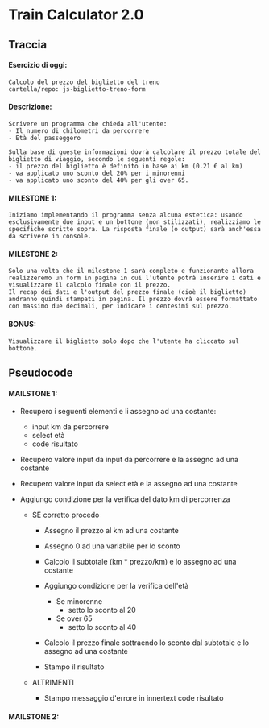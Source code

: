 # Train Calculator 2.0

## Traccia

#### Esercizio di oggi:

```plaintext
Calcolo del prezzo del biglietto del treno
cartella/repo: js-biglietto-treno-form
```

#### Descrizione:

```plaintext
Scrivere un programma che chieda all'utente:
- Il numero di chilometri da percorrere
- Età del passeggero

Sulla base di queste informazioni dovrà calcolare il prezzo totale del biglietto di viaggio, secondo le seguenti regole:
- il prezzo del biglietto è definito in base ai km (0.21 € al km)
- va applicato uno sconto del 20% per i minorenni
- va applicato uno sconto del 40% per gli over 65.
```

#### MILESTONE 1:

```plaintext
Iniziamo implementando il programma senza alcuna estetica: usando esclusivamente due input e un bottone (non stilizzati), realizziamo le specifiche scritte sopra. La risposta finale (o output) sarà anch'essa da scrivere in console.
```

#### MILESTONE 2:

```plaintext
Solo una volta che il milestone 1 sarà completo e funzionante allora realizzeremo un form in pagina in cui l'utente potrà inserire i dati e visualizzare il calcolo finale con il prezzo.
Il recap dei dati e l'output del prezzo finale (cioè il biglietto) andranno quindi stampati in pagina. Il prezzo dovrà essere formattato con massimo due decimali, per indicare i centesimi sul prezzo.
```

#### BONUS:

```plaintext
Visualizzare il biglietto solo dopo che l'utente ha cliccato sul bottone.
```

## Pseudocode

#### MAILSTONE 1:

- Recupero i seguenti elementi e li assegno ad una costante:

  - input km da percorrere
  - select età
  - code risultato

- Recupero valore input da input da percorrere e la assegno ad una costante
- Recupero valore input da select età e la assegno ad una costante
- Aggiungo condizione per la verifica del dato km di percorrenza

  - SE corretto procedo

    - Assegno il prezzo al km ad una costante
    - Assegno 0 ad una variabile per lo sconto
    - Calcolo il subtotale (km \* prezzo/km) e lo assegno ad una costante
    - Aggiungo condizione per la verifica dell'età
      - Se minorenne
        - setto lo sconto al 20
      - Se over 65
        - setto lo sconto al 40
    - Calcolo il prezzo finale sottraendo lo sconto dal subtotale e lo assegno ad una costante

    - Stampo il risultato

  - ALTRIMENTI
    - Stampo messaggio d'errore in innertext code risultato

#### MAILSTONE 2:
